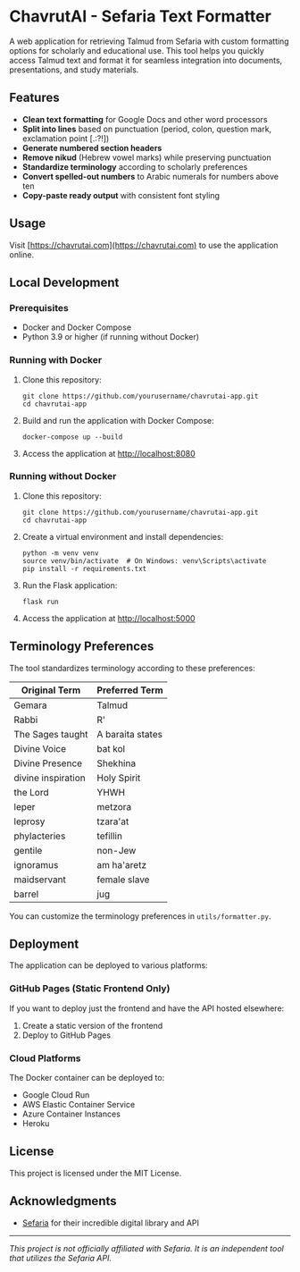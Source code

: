 # ChavrutAI - Sefaria Text Formatter

A web application for retrieving Talmud from Sefaria with custom formatting options for scholarly and educational use. This tool helps you quickly access Talmud text and format it for seamless integration into documents, presentations, and study materials.

## Features

- **Clean text formatting** for Google Docs and other word processors
- **Split into lines** based on punctuation (period, colon, question mark, exclamation point [.:?!])
- **Generate numbered section headers**
- **Remove nikud** (Hebrew vowel marks) while preserving punctuation
- **Standardize terminology** according to scholarly preferences
- **Convert spelled-out numbers** to Arabic numerals for numbers above ten
- **Copy-paste ready output** with consistent font styling

## Usage

Visit [https://chavrutai.com](https://chavrutai.com) to use the application online.

## Local Development

### Prerequisites
- Docker and Docker Compose
- Python 3.9 or higher (if running without Docker)

### Running with Docker
1. Clone this repository:
   ```
   git clone https://github.com/yourusername/chavrutai-app.git
   cd chavrutai-app
   ```

2. Build and run the application with Docker Compose:
   ```
   docker-compose up --build
   ```

3. Access the application at [http://localhost:8080](http://localhost:8080)

### Running without Docker
1. Clone this repository:
   ```
   git clone https://github.com/yourusername/chavrutai-app.git
   cd chavrutai-app
   ```

2. Create a virtual environment and install dependencies:
   ```
   python -m venv venv
   source venv/bin/activate  # On Windows: venv\Scripts\activate
   pip install -r requirements.txt
   ```

3. Run the Flask application:
   ```
   flask run
   ```

4. Access the application at [http://localhost:5000](http://localhost:5000)

## Terminology Preferences

The tool standardizes terminology according to these preferences:

| Original Term | Preferred Term |
|---------------|----------------|
| Gemara | Talmud |
| Rabbi | R' |
| The Sages taught | A baraita states |
| Divine Voice | bat kol |
| Divine Presence | Shekhina |
| divine inspiration | Holy Spirit |
| the Lord | YHWH |
| leper | metzora |
| leprosy | tzara'at |
| phylacteries | tefillin |
| gentile | non-Jew |
| ignoramus | am ha'aretz |
| maidservant | female slave |
| barrel | jug |

You can customize the terminology preferences in `utils/formatter.py`.

## Deployment

The application can be deployed to various platforms:

### GitHub Pages (Static Frontend Only)
If you want to deploy just the frontend and have the API hosted elsewhere:

1. Create a static version of the frontend
2. Deploy to GitHub Pages

### Cloud Platforms
The Docker container can be deployed to:
- Google Cloud Run
- AWS Elastic Container Service
- Azure Container Instances
- Heroku

## License

This project is licensed under the MIT License.

## Acknowledgments

- [Sefaria](https://www.sefaria.org/) for their incredible digital library and API

---

*This project is not officially affiliated with Sefaria. It is an independent tool that utilizes the Sefaria API.*